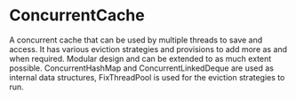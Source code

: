 # ConcurrentCache
A concurrent cache that can be used by multiple threads to save and access. 
It has various eviction strategies and provisions to add more as and when required. 
Modular design and can be extended to as much extent possible. 
ConcurrentHashMap and ConcurrentLinkedDeque are used as internal data structures, 
  FixThreadPool is used for the eviction strategies to run.  
